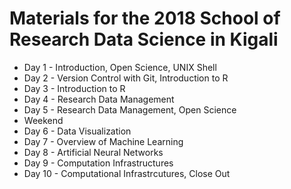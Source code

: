 # Materials for the 2018 School of Research Data Science in Kigali

   * Day 1 - Introduction, Open Science, UNIX Shell
   * Day 2 - Version Control with Git, Introduction to R
   * Day 3 - Introduction to R
   * Day 4 - Research Data Management
   * Day 5 - Research Data Management, Open Science
   * Weekend
   * Day 6 - Data Visualization
   * Day 7 - Overview of Machine Learning
   * Day 8 - Artificial Neural Networks
   * Day 9 - Computation Infrastructures
   * Day 10 - Computational Infrastrcutures, Close Out

